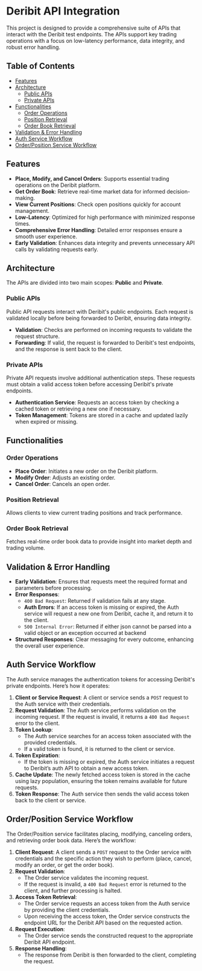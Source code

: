 # Deribit API Integration

This project is designed to provide a comprehensive suite of APIs that interact with the Deribit test endpoints. The APIs support key trading operations with a focus on low-latency performance, data integrity, and robust error handling.

## Table of Contents

- [Features](#features)
- [Architecture](#architecture)
  - [Public APIs](#public-apis)
  - [Private APIs](#private-apis)
- [Functionalities](#functionalities)
  - [Order Operations](#order-operations)
  - [Position Retrieval](#position-retrieval)
  - [Order Book Retrieval](#order-book-retrieval)
- [Validation & Error Handling](#validation--error-handling)
- [Auth Service Workflow](#auth-service-workflow)
- [Order/Position Service Workflow](#orderposition-service-workflow)

## Features

- **Place, Modify, and Cancel Orders**: Supports essential trading operations on the Deribit platform.
- **Get Order Book**: Retrieve real-time market data for informed decision-making.
- **View Current Positions**: Check open positions quickly for account management.
- **Low-Latency**: Optimized for high performance with minimized response times.
- **Comprehensive Error Handling**: Detailed error responses ensure a smooth user experience.
- **Early Validation**: Enhances data integrity and prevents unnecessary API calls by validating requests early.

## Architecture

The APIs are divided into two main scopes: **Public** and **Private**.

### Public APIs

Public API requests interact with Deribit's public endpoints. Each request is validated locally before being forwarded to Deribit, ensuring data integrity.

- **Validation**: Checks are performed on incoming requests to validate the request structure.
- **Forwarding**: If valid, the request is forwarded to Deribit's test endpoints, and the response is sent back to the client.

### Private APIs

Private API requests involve additional authentication steps. These requests must obtain a valid access token before accessing Deribit's private endpoints.

- **Authentication Service**: Requests an access token by checking a cached token or retrieving a new one if necessary.
- **Token Management**: Tokens are stored in a cache and updated lazily when expired or missing.

## Functionalities

### Order Operations

- **Place Order**: Initiates a new order on the Deribit platform.
- **Modify Order**: Adjusts an existing order.
- **Cancel Order**: Cancels an open order.

### Position Retrieval

Allows clients to view current trading positions and track performance.

### Order Book Retrieval

Fetches real-time order book data to provide insight into market depth and trading volume.

## Validation & Error Handling

- **Early Validation**: Ensures that requests meet the required format and parameters before processing.
- **Error Responses**:
  - `400 Bad Request`: Returned if validation fails at any stage.
  - **Auth Errors**: If an access token is missing or expired, the Auth service will request a new one from Deribit, cache it, and return it to the client.
  - `500 Internal Error`: Returned if either json cannot be parsed into a valid object or an exception occurred at backend
- **Structured Responses**: Clear messaging for every outcome, enhancing the overall user experience.

## Auth Service Workflow

The Auth service manages the authentication tokens for accessing Deribit's private endpoints. Here’s how it operates:

1. **Client or Service Request**: A client or service sends a `POST` request to the Auth service with their credentials.
2. **Request Validation**: The Auth service performs validation on the incoming request. If the request is invalid, it returns a `400 Bad Request` error to the client.
3. **Token Lookup**:
   - The Auth service searches for an access token associated with the provided credentials.
   - If a valid token is found, it is returned to the client or service.
4. **Token Expiration**:
   - If the token is missing or expired, the Auth service initiates a request to Deribit’s auth API to obtain a new access token.
5. **Cache Update**: The newly fetched access token is stored in the cache using lazy population, ensuring the token remains available for future requests.
6. **Token Response**: The Auth service then sends the valid access token back to the client or service.

## Order/Position Service Workflow

The Order/Position service facilitates placing, modifying, canceling orders, and retrieving order book data. Here’s the workflow:

1. **Client Request**: A client sends a `POST` request to the Order service with credentials and the specific action they wish to perform (place, cancel, modify an order, or get the order book).
2. **Request Validation**:
   - The Order service validates the incoming request.
   - If the request is invalid, a `400 Bad Request` error is returned to the client, and further processing is halted.
3. **Access Token Retrieval**:
   - The Order service requests an access token from the Auth service by providing the client credentials.
   - Upon receiving the access token, the Order service constructs the endpoint URL for the Deribit API based on the requested action.
4. **Request Execution**:
   - The Order service sends the constructed request to the appropriate Deribit API endpoint.
5. **Response Handling**:
   - The response from Deribit is then forwarded to the client, completing the request.

